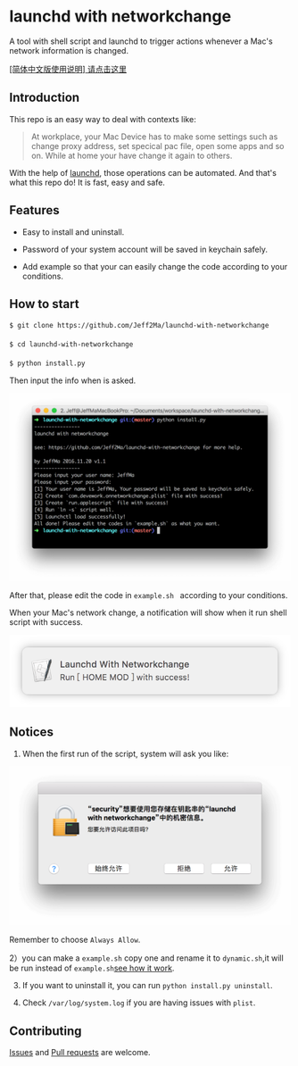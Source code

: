 # launchd with networkchange

A tool with shell script and launchd to trigger actions whenever a Mac's network information is changed.

[[简体中文版使用说明] 请点击这里](https://github.com/Jeff2Ma/launchd-with-networkchange/blob/master/readme.zh.md)

## Introduction

This repo is an easy way to deal with contexts like:

> At workplace, your Mac Device has to make some settings such as change proxy address, set specical pac file, open some apps and so on. While at home your have change it again to others.

With the help of [launchd](https://developer.apple.com/library/content/documentation/MacOSX/Conceptual/BPSystemStartup/Chapters/CreatingLaunchdJobs.html), those operations can be automated. And that's what this repo do! It is fast, easy and safe.

## Features

- Easy to install and uninstall.

- Password of your system account will be saved in keychain safely.

- Add example so that your can easily change the code according to your conditions.

## How to start

```bash
$ git clone https://github.com/Jeff2Ma/launchd-with-networkchange

$ cd launchd-with-networkchange

$ python install.py
```
Then input the info when is asked.

![](_screenshots/install.png)

After that, please edit the code in `example.sh ` according to your conditions.

When your Mac's network change, a notification will show when it run shell script with success.

![](_screenshots/notice.png)

## Notices

1) When the first run of the script, system will ask you like:

![](_screenshots/first.png)

Remember to choose `Always Allow`.

2）you can make a  `example.sh` copy one and rename it to `dynamic.sh`,it will be run instead of `example.sh`[see how it work](https://github.com/Jeff2Ma/launchd-with-networkchange/blob/master/_demo/run.applescript#L23-L29).

3) If you want to uninstall it, you can run `python install.py uninstall`.

4) Check `/var/log/system.log` if you are having issues with `plist`.

## Contributing

[Issues](https://github.com/Jeff2Ma/launchd-with-networkchange/issues) and [Pull requests](https://github.com/Jeff2Ma/launchd-with-networkchange/pulls) are welcome.